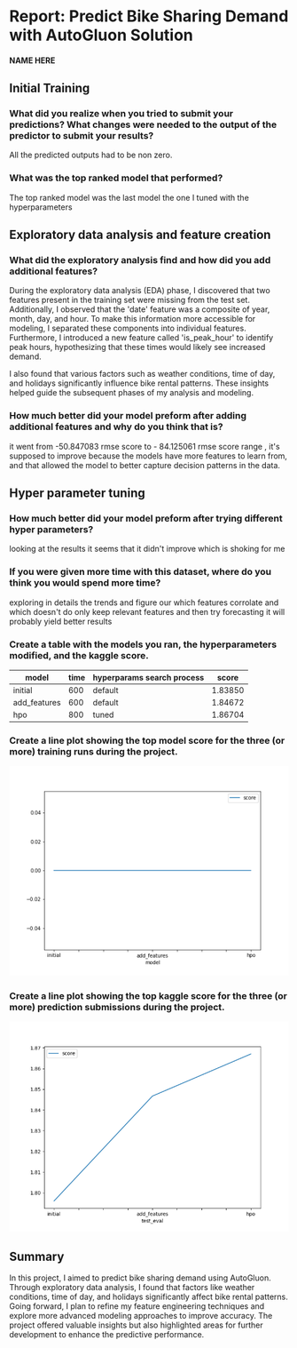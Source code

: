 # Report: Predict Bike Sharing Demand with AutoGluon Solution
#### NAME HERE

## Initial Training
### What did you realize when you tried to submit your predictions? What changes were needed to the output of the predictor to submit your results?
All the predicted outputs had to be non zero.

### What was the top ranked model that performed?
The top ranked model was the last model the one I tuned with the hyperparameters

## Exploratory data analysis and feature creation
### What did the exploratory analysis find and how did you add additional features?
During the exploratory data analysis (EDA) phase, I discovered that two features present in the training set were missing from the test set. Additionally, I observed that the 'date' feature was a composite of year, month, day, and hour. To make this information more accessible for modeling, I separated these components into individual features. Furthermore, I introduced a new feature called 'is_peak_hour' to identify peak hours, hypothesizing that these times would likely see increased demand.

I also found that various factors such as weather conditions, time of day, and holidays significantly influence bike rental patterns. These insights helped guide the subsequent phases of my analysis and modeling.

### How much better did your model preform after adding additional features and why do you think that is?
it went from -50.847083 rmse score to  - 84.125061 rmse score range , it's supposed to improve because the models have more features to learn from, and that allowed the model to better capture decision patterns in the data.

## Hyper parameter tuning
### How much better did your model preform after trying different hyper parameters?
looking at the results it seems that it didn't improve which is shoking for me 

### If you were given more time with this dataset, where do you think you would spend more time?
exploring in details the trends and figure our which features corrolate and which doesn't do only keep relevant features and then try forecasting it will probably yield better results

### Create a table with the models you ran, the hyperparameters modified, and the kaggle score.
|model|time|hyperparams search process|score|
|--|--|--|--|
|initial|600|default|1.83850|
|add_features|600|default|1.84672|
|hpo|800|tuned|1.86704|

### Create a line plot showing the top model score for the three (or more) training runs during the project.

![model_train_score.png](img/model_train_score.png)

### Create a line plot showing the top kaggle score for the three (or more) prediction submissions during the project.

![model_test_score.png](img/model_test_score.png)

## Summary
In this project, I aimed to predict bike sharing demand using AutoGluon. Through exploratory data analysis, I found that factors like weather conditions, time of day, and holidays significantly affect bike rental patterns. 
Going forward, I plan to refine my feature engineering techniques and explore more advanced modeling approaches to improve accuracy. The project offered valuable insights but also highlighted areas for further development to enhance the predictive performance.
